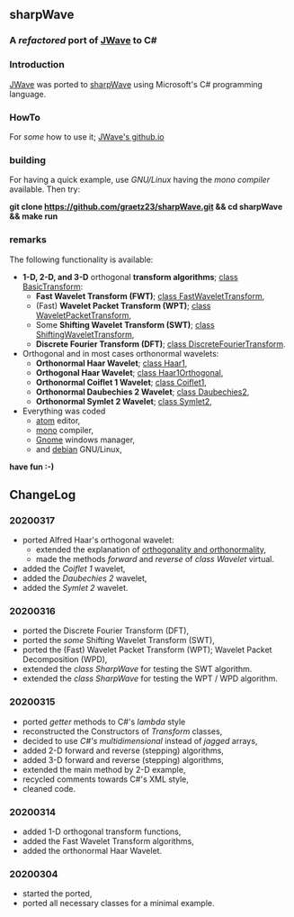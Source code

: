 ## sharpWave
### A _refactored_ port of [JWave](https://github.com/graetz23/JWave) to C#

### Introduction
[JWave](https://github.com/graetz23/JWave) was ported to [sharpWave](https://github.com/graetz23/sharpWave) using Microsoft's C# programming language.

### HowTo
For _some_ how to use it; [JWave's github.io](http://graetz23.github.io/JWave/)

### building
For having a quick example, use _GNU/Linux_ having the _mono compiler_
available. Then try:

**git clone https://github.com/graetz23/sharpWave.git && cd sharpWave && make run**

### remarks
The following functionality is available:
- **1-D, 2-D, and 3-D** orthogonal **transform algorithms**; [class BasicTransform](https://github.com/graetz23/sharpWave/blob/master/BasicTransform.cs):
  - **Fast Wavelet Transform (FWT)**; [class FastWaveletTransform](https://github.com/graetz23/sharpWave/blob/master/FastWaveletTransform.cs),  
  - (Fast) **Wavelet Packet Transform (WPT)**; [class WaveletPacketTransform](https://github.com/graetz23/sharpWave/blob/master/WaveletPacketTransform.cs),
  - Some **Shifting Wavelet Transform (SWT)**; [class ShiftingWaveletTransform](https://github.com/graetz23/sharpWave/blob/master/ShiftingWaveletTransform.cs),
  - **Discrete Fourier Transform (DFT)**; [class DiscreteFourierTransform](https://github.com/graetz23/sharpWave/blob/master/DiscreteFourierTransform.cs).
- Orthogonal and in most cases orthonormal wavelets:
  - **Orthonormal Haar Wavelet**; [class Haar1](https://github.com/graetz23/sharpWave/blob/master/Haar1.cs),
  - **Orthogonal Haar Wavelet**; [class Haar1Orthogonal](https://github.com/graetz23/sharpWave/blob/master/Haar1Orthogonal.cs),
  - **Orthonormal Coiflet 1 Wavelet**; [class Coiflet1](https://github.com/graetz23/sharpWave/blob/master/Coiflet1.cs),
  - **Orthonormal Daubechies 2 Wavelet**; [class Daubechies2](https://github.com/graetz23/sharpWave/blob/master/Daubechies2.cs),
  - **Orthonormal Symlet 2 Wavelet**; [class Symlet2](https://github.com/graetz23/sharpWave/blob/master/Symlet2.cs),
- Everything was coded
  - [atom](https://atom.io/) editor,
  - [mono](https://www.mono-project.com/) compiler,
  - [Gnome](https://www.gnome.org/) windows manager,
  - and [debian](https://www.debian.org/) GNU/Linux,

**have fun :-)**

## ChangeLog

### 20200317
- ported Alfred Haar's orthogonal wavelet:
  - extended the explanation of [orthogonality and orthonormality](https://github.com/graetz23/sharpWave/blob/master/Haar1Orthogonal.cs),
  - made the methods _forward_ and _reverse_ of _class Wavelet_ virtual.
- added the _Coiflet 1_ wavelet,
- added the _Daubechies 2_ wavelet,
- added the _Symlet 2_ wavelet.

### 20200316
- ported the Discrete Fourier Transform (DFT),
- ported the _some_ Shifting Wavelet Transform (SWT),
- ported the (Fast) Wavelet Packet Transform (WPT); Wavelet Packet Decomposition (WPD),
- extended the _class SharpWave_ for testing the SWT algorithm.
- extended the _class SharpWave_ for testing the WPT / WPD algorithm.

### 20200315
- ported _getter_ methods to C#'s _lambda_ style
- reconstructed the Constructors of _Transform_ classes,
- decided to use _C#'s multidimensional_ instead of _jagged_ arrays,
- added 2-D forward and reverse (stepping) algorithms,
- added 3-D forward and reverse (stepping) algorithms,
- extended the main method by 2-D example,
- recycled comments towards C#'s XML style,
- cleaned code.

### 20200314
- added 1-D orthogonal transform functions,
- added the Fast Wavelet Transform algorithms,
- added the orthonormal Haar Wavelet.

### 20200304
- started the ported,
- ported all necessary classes for a minimal example.
